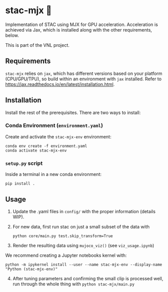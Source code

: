 # stac-mjx :rat:
Implementation of STAC using MJX for GPU acceleration. Acceleration is achieved via Jax, which is installed along with the other requirements, below. 

This is part of the VNL project. 

## Requirements
`stac-mjx` relies on `jax`, which has different versions based on your platform (CPU/GPU/TPU), so build within an environment with `jax` installed. Refer to https://jax.readthedocs.io/en/latest/installation.html. 

## Installation

Install the rest of the prerequisites. There are two ways to install:

### Conda Environment (`environment.yaml`)

Create and activate the `stac-mjx-env` environment:

```
conda env create -f environment.yaml
conda activate stac-mjx-env
```

### `setup.py` script

Inside a terminal in a new conda environment:

```
pip install .
```

## Usage
1. Update the .yaml files in `config/` with the proper information (details WIP).

2. For new data, first run stac on just a small subset of the data with

    `python core/main.py test.skip_transform=True`

3. Render the resulting data using `mujoco_viz()` (see `viz_usage.ipynb`)

We recommend creating a Jupyter notebooks kernel with:

```
python -m ipykernel install --user --name stac-mjx-env --display-name "Python (stac-mjx-env)"
```

4. After tuning parameters and confirming the small clip is processed well, run through the whole thing with
    `python stac-mjx/main.py` 